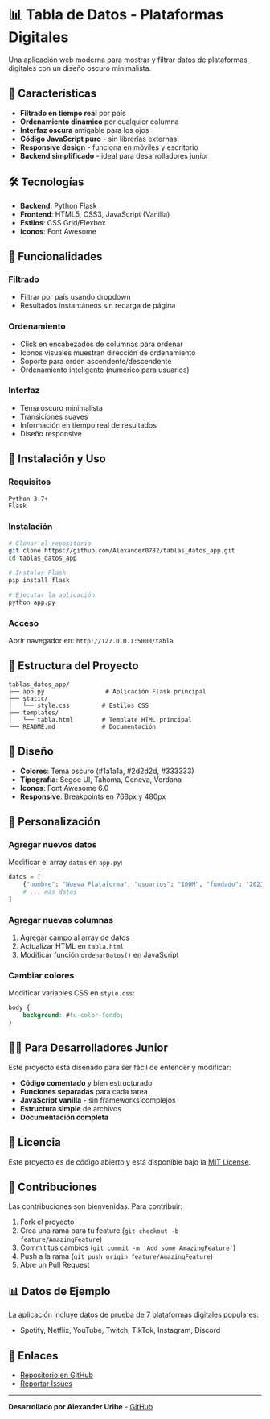 # 📊 Tabla de Datos - Plataformas Digitales

Una aplicación web moderna para mostrar y filtrar datos de plataformas digitales con un diseño oscuro minimalista.

## 🚀 Características

- **Filtrado en tiempo real** por país
- **Ordenamiento dinámico** por cualquier columna
- **Interfaz oscura** amigable para los ojos
- **Código JavaScript puro** - sin librerías externas
- **Responsive design** - funciona en móviles y escritorio
- **Backend simplificado** - ideal para desarrolladores junior

## 🛠️ Tecnologías

- **Backend**: Python Flask
- **Frontend**: HTML5, CSS3, JavaScript (Vanilla)
- **Estilos**: CSS Grid/Flexbox
- **Iconos**: Font Awesome

## 📱 Funcionalidades

### Filtrado
- Filtrar por país usando dropdown
- Resultados instantáneos sin recarga de página

### Ordenamiento
- Click en encabezados de columnas para ordenar
- Iconos visuales muestran dirección de ordenamiento
- Soporte para orden ascendente/descendente
- Ordenamiento inteligente (numérico para usuarios)

### Interfaz
- Tema oscuro minimalista
- Transiciones suaves
- Información en tiempo real de resultados
- Diseño responsive

## 🚀 Instalación y Uso

### Requisitos
```bash
Python 3.7+
Flask
```

### Instalación
```bash
# Clonar el repositorio
git clone https://github.com/Alexander0782/tablas_datos_app.git
cd tablas_datos_app

# Instalar Flask
pip install flask

# Ejecutar la aplicación
python app.py
```

### Acceso
Abrir navegador en: `http://127.0.0.1:5000/tabla`

## 📁 Estructura del Proyecto

```
tablas_datos_app/
├── app.py                 # Aplicación Flask principal
├── static/
│   └── style.css         # Estilos CSS
├── templates/
│   └── tabla.html        # Template HTML principal
└── README.md             # Documentación
```

## 🎨 Diseño

- **Colores**: Tema oscuro (#1a1a1a, #2d2d2d, #333333)
- **Tipografía**: Segoe UI, Tahoma, Geneva, Verdana
- **Iconos**: Font Awesome 6.0
- **Responsive**: Breakpoints en 768px y 480px

## 🔧 Personalización

### Agregar nuevos datos
Modificar el array `datos` en `app.py`:

```python
datos = [
    {"nombre": "Nueva Plataforma", "usuarios": "100M", "fundado": "2023", "pais": "España"},
    # ... más datos
]
```

### Agregar nuevas columnas
1. Agregar campo al array de datos
2. Actualizar HTML en `tabla.html`
3. Modificar función `ordenarDatos()` en JavaScript

### Cambiar colores
Modificar variables CSS en `style.css`:

```css
body {
    background: #tu-color-fondo;
}
```

## 👨‍💻 Para Desarrolladores Junior

Este proyecto está diseñado para ser fácil de entender y modificar:

- **Código comentado** y bien estructurado
- **Funciones separadas** para cada tarea
- **JavaScript vanilla** - sin frameworks complejos
- **Estructura simple** de archivos
- **Documentación completa**

## 📝 Licencia

Este proyecto es de código abierto y está disponible bajo la [MIT License](LICENSE).

## 🤝 Contribuciones

Las contribuciones son bienvenidas. Para contribuir:

1. Fork el proyecto
2. Crea una rama para tu feature (`git checkout -b feature/AmazingFeature`)
3. Commit tus cambios (`git commit -m 'Add some AmazingFeature'`)
4. Push a la rama (`git push origin feature/AmazingFeature`)
5. Abre un Pull Request

## 📊 Datos de Ejemplo

La aplicación incluye datos de prueba de 7 plataformas digitales populares:
- Spotify, Netflix, YouTube, Twitch, TikTok, Instagram, Discord

## 🔗 Enlaces

- [Repositorio en GitHub](https://github.com/Alexander0782/tablas_datos_app)
- [Reportar Issues](https://github.com/Alexander0782/tablas_datos_app/issues)

---

**Desarrollado por Alexander Uribe** - [GitHub](https://github.com/Alexander0782)